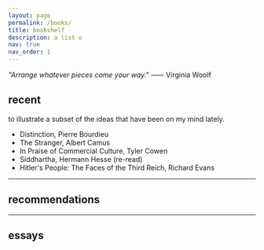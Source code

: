```yaml
---
layout: page
permalink: /books/
title: bookshelf
description: a list o
nav: true
nav_order: 1
---
```


_"Arrange whatever pieces come your way."_ ⸺ Virginia Woolf

<!-- _pages/publications.md -->
<div class="publications">
</div>

## recent  

to illustrate a subset of the ideas that have been on my mind lately. 

- Distinction, Pierre Bourdieu
- The Stranger, Albert Camus
- In Praise of Commercial Culture, Tyler Cowen
- Siddhartha, Hermann Hesse (re-read)
- Hitler's People: The Faces of the Third Reich, Richard Evans

---

## recommendations  

---

## essays




